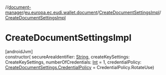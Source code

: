//[document-manager](../../../index.md)/[eu.europa.ec.eudi.wallet.document](../index.md)/[CreateDocumentSettingsImpl](index.md)/[CreateDocumentSettingsImpl](-create-document-settings-impl.md)

# CreateDocumentSettingsImpl

[androidJvm]\
constructor(
secureAreaIdentifier: [String](https://kotlinlang.org/api/latest/jvm/stdlib/kotlin-stdlib/kotlin/-string/index.html),
createKeySettings: CreateKeySettings,
numberOfCredentials: [Int](https://kotlinlang.org/api/latest/jvm/stdlib/kotlin-stdlib/kotlin/-int/index.html) =
1,
credentialPolicy: [CreateDocumentSettings.CredentialPolicy](../-create-document-settings/-credential-policy/index.md) =
CredentialPolicy.RotateUse)
